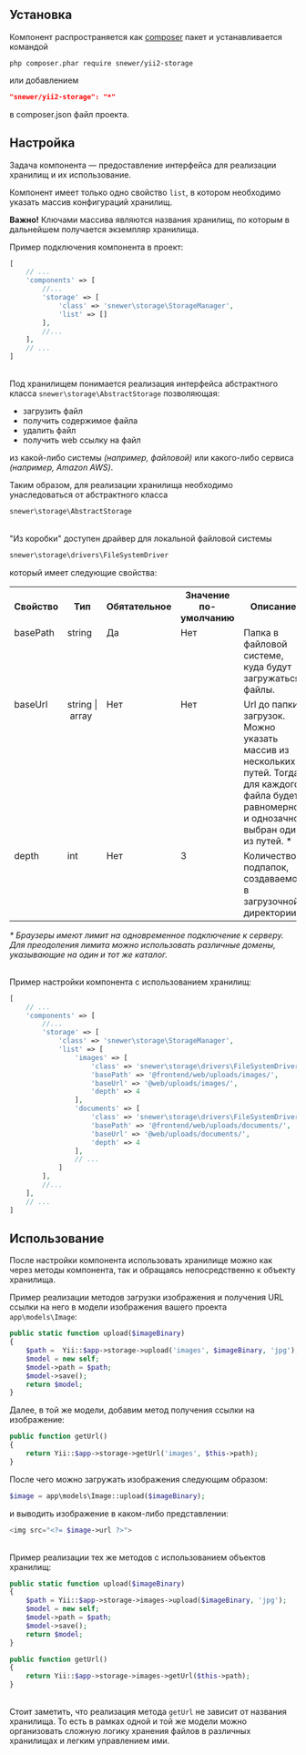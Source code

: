 Установка
---------
Компонент распространяется как [composer](http://getcomposer.org/download/) пакет
и устанавливается командой
```
php composer.phar require snewer/yii2-storage
```
или добавлением
```json
"snewer/yii2-storage": "*"
```
в composer.json файл проекта.

Настройка
---------
Задача компонента — предоставление интерфейса для реализации хранилищ и их использование.

Компонент имеет только одно свойство `list`, в котором
необходимо указать массив конфигураций хранилищ.

**Важно!** Ключами массива являются названия хранилищ, по которым
в дальнейшем получается экземпляр хранилища.

Пример подключения компонента в проект:
```php
[
    // ...
    'components' => [
        //...
        'storage' => [
            'class' => 'snewer\storage\StorageManager',
            'list' => []
        ],
        //...
    ],
    // ...
]
```
\
Под хранилищем понимается реализация интерфейса
абстрактного класса `snewer\storage\AbstractStorage` позволяющая:

- загрузить файл
- получить содержимое файла
- удалить файл
- получить web ссылку на файл

из какой-либо системы *(например, файловой)*
или какого-либо сервиса *(например, Amazon AWS)*.

Таким образом, для реализации хранилища необходимо
унаследоваться от абстрактного класса
```php
snewer\storage\AbstractStorage
```

\
"Из коробки" доступен драйвер для локальной файловой системы
```php
snewer\storage\drivers\FileSystemDriver
```
который имеет следующие свойства:

<table>
        <tr>
            <th>Свойство</th>
            <th>Тип</th>
            <th>Обятательное</th>
            <th>Значение по-умолчанию</th>
            <th>Описание</th>
        </tr>
        <tr valign="top">
            <td>basePath</td>
            <td>string</td>
            <td>Да</td>
            <td>Нет</td>
            <td>Папка в файловой системе, куда будут загружаться файлы.</td>
        </tr>
        <tr valign="top">
             <td>baseUrl</td>
             <td>string&nbsp;|&nbsp;array</td>
             <td>Нет</td>
             <td>Нет</td>
             <td>
             Url до папки загрузок. Можно указать массив из нескольких путей.
             Тогда для каждого файла будет равномерно и однозачно выбран
             один из путей. *
             </td>
        </tr>
        <tr valign="top">
             <td>depth</td>
             <td>int</td>
             <td>Нет</td>
             <td>3</td>
             <td>Количество подпапок, создаваемое в загрузочной директории.</td>
        </tr>
</table>

*\* Браузеры имеют лимит на одновременное подключение к серверу.
Для преодоления лимита можно использовать различные домены,
указывающие на один и тот же каталог.*

\
Пример настройки компонента с использованием хранилищ:
```php
[
    // ...
    'components' => [
        //...
        'storage' => [
            'class' => 'snewer\storage\StorageManager',
            'list' => [
                'images' => [
                    'class' => 'snewer\storage\drivers\FileSystemDriver',
                    'basePath' => '@frontend/web/uploads/images/',
                    'baseUrl' => '@web/uploads/images/',
                    'depth' => 4
                ],
                'documents' => [
                    'class' => 'snewer\storage\drivers\FileSystemDriver',
                    'basePath' => '@frontend/web/uploads/documents/',
                    'baseUrl' => '@web/uploads/documents/',
                    'depth' => 4
                ],
                // ...
            ]
        ],
        //...
    ],
    // ...
]
```

Использование
-------------
После настройки компонента использовать хранилище
можно как через методы компонента, так и обращаясь
непосредственно к объекту хранилища.

Пример реализации методов загрузки изображения
и получения URL ссылки на него в модели
изображения вашего проекта `app\models\Image`:
```php
public static function upload($imageBinary)
{
    $path =  Yii::$app->storage->upload('images', $imageBinary, 'jpg');
    $model = new self;
    $model->path = $path;
    $model->save();
    return $model;
}
```
Далее, в той же модели, добавим метод получения ссылки на
изображение:
```php
public function getUrl()
{
    return Yii::$app->storage->getUrl('images', $this->path);
}
```
После чего можно загружать изображения следующим образом:
```php
$image = app\models\Image::upload($imageBinary);
```
и выводить изображение в каком-либо представлении:
```php
<img src="<?= $image->url ?>">
```
\
Пример реализации тех же методов с использованием
объектов хранилищ:
```php
public static function upload($imageBinary)
{
    $path = Yii::$app->storage->images->upload($imageBinary, 'jpg');
    $model = new self;
    $model->path = $path;
    $model->save();
    return $model;
}

public function getUrl()
{
    return Yii::$app->storage->images->getUrl($this->path);
}
```
\
Стоит заметить, что реализация метода `getUrl`
не зависит от названия хранилища. То есть в рамках одной и той же
модели можно организовать сложную логику хранения файлов в различных
хранилищах и легким управлением ими.